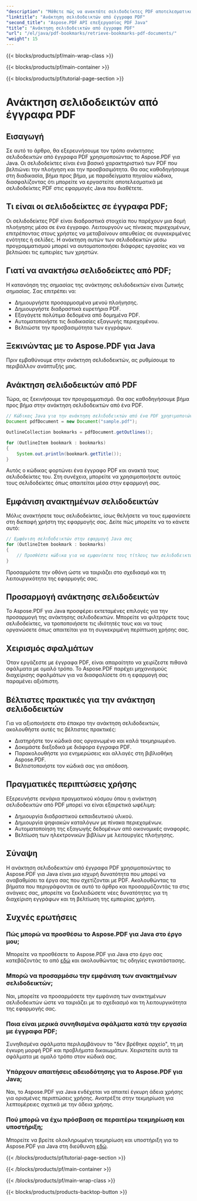 ```yaml
---
"description": "Μάθετε πώς να ανακτάτε σελιδοδείκτες PDF αποτελεσματικά χρησιμοποιώντας το Aspose.PDF για Java σε αυτόν τον ολοκληρωμένο οδηγό."
"linktitle": "Ανάκτηση σελιδοδεικτών από έγγραφα PDF"
"second_title": "Aspose.PDF API επεξεργασίας PDF Java"
"title": "Ανάκτηση σελιδοδεικτών από έγγραφα PDF"
"url": "/el/java/pdf-bookmarks/retrieve-bookmarks-pdf-documents/"
"weight": 15
---
```


{{< blocks/products/pf/main-wrap-class >}}

{{< blocks/products/pf/main-container >}}

{{< blocks/products/pf/tutorial-page-section >}}

# Ανάκτηση σελιδοδεικτών από έγγραφα PDF


## Εισαγωγή

Σε αυτό το άρθρο, θα εξερευνήσουμε τον τρόπο ανάκτησης σελιδοδεικτών από έγγραφα PDF χρησιμοποιώντας το Aspose.PDF για Java. Οι σελιδοδείκτες είναι ένα βασικό χαρακτηριστικό των PDF που βελτιώνει την πλοήγηση και την προσβασιμότητα. Θα σας καθοδηγήσουμε στη διαδικασία, βήμα προς βήμα, με παραδείγματα πηγαίου κώδικα, διασφαλίζοντας ότι μπορείτε να εργαστείτε αποτελεσματικά με σελιδοδείκτες PDF στις εφαρμογές Java που διαθέτετε.

## Τι είναι οι σελιδοδείκτες σε έγγραφα PDF;

Οι σελιδοδείκτες PDF είναι διαδραστικά στοιχεία που παρέχουν μια δομή πλοήγησης μέσα σε ένα έγγραφο. Λειτουργούν ως πίνακας περιεχομένων, επιτρέποντας στους χρήστες να μεταβαίνουν απευθείας σε συγκεκριμένες ενότητες ή σελίδες. Η ανάκτηση αυτών των σελιδοδεικτών μέσω προγραμματισμού μπορεί να αυτοματοποιήσει διάφορες εργασίες και να βελτιώσει τις εμπειρίες των χρηστών.

## Γιατί να ανακτήσω σελιδοδείκτες από PDF;

Η κατανόηση της σημασίας της ανάκτησης σελιδοδεικτών είναι ζωτικής σημασίας. Σας επιτρέπει να:

- Δημιουργήστε προσαρμοσμένα μενού πλοήγησης.
- Δημιουργήστε διαδραστικά ευρετήρια PDF.
- Εξαγάγετε πολύτιμα δεδομένα από δομημένα PDF.
- Αυτοματοποιήστε τις διαδικασίες εξαγωγής περιεχομένου.
- Βελτιώστε την προσβασιμότητα των εγγράφων.

## Ξεκινώντας με το Aspose.PDF για Java

Πριν εμβαθύνουμε στην ανάκτηση σελιδοδεικτών, ας ρυθμίσουμε το περιβάλλον ανάπτυξής μας.

## Ανάκτηση σελιδοδεικτών από PDF

Τώρα, ας ξεκινήσουμε τον προγραμματισμό. Θα σας καθοδηγήσουμε βήμα προς βήμα στην ανάκτηση σελιδοδεικτών από ένα PDF.

```java
// Κώδικας Java για την ανάκτηση σελιδοδεικτών από ένα PDF χρησιμοποιώντας το Aspose.PDF
Document pdfDocument = new Document("sample.pdf");

OutlineCollection bookmarks = pdfDocument.getOutlines();

for (OutlineItem bookmark : bookmarks)
{
    System.out.println(bookmark.getTitle());
}
```

Αυτός ο κώδικας φορτώνει ένα έγγραφο PDF και ανακτά τους σελιδοδείκτες του. Στη συνέχεια, μπορείτε να χρησιμοποιήσετε αυτούς τους σελιδοδείκτες όπως απαιτείται μέσα στην εφαρμογή σας.

## Εμφάνιση ανακτημένων σελιδοδεικτών

Μόλις ανακτήσετε τους σελιδοδείκτες, ίσως θελήσετε να τους εμφανίσετε στη διεπαφή χρήστη της εφαρμογής σας. Δείτε πώς μπορείτε να το κάνετε αυτό:

```java
// Εμφάνιση σελιδοδεικτών στην εφαρμογή Java σας
for (OutlineItem bookmark : bookmarks)
{
    // Προσθέστε κώδικα για να εμφανίσετε τους τίτλους των σελιδοδεικτών στο περιβάλλον χρήστη σας
}
```

Προσαρμόστε την οθόνη ώστε να ταιριάζει στο σχεδιασμό και τη λειτουργικότητα της εφαρμογής σας.

## Προσαρμογή ανάκτησης σελιδοδεικτών

Το Aspose.PDF για Java προσφέρει εκτεταμένες επιλογές για την προσαρμογή της ανάκτησης σελιδοδεικτών. Μπορείτε να φιλτράρετε τους σελιδοδείκτες, να τροποποιήσετε τις ιδιότητές τους και να τους οργανώσετε όπως απαιτείται για τη συγκεκριμένη περίπτωση χρήσης σας.

## Χειρισμός σφαλμάτων

Όταν εργάζεστε με έγγραφα PDF, είναι απαραίτητο να χειρίζεστε πιθανά σφάλματα με ομαλό τρόπο. Το Aspose.PDF παρέχει μηχανισμούς διαχείρισης σφαλμάτων για να διασφαλίσετε ότι η εφαρμογή σας παραμένει αξιόπιστη.

## Βέλτιστες πρακτικές για την ανάκτηση σελιδοδεικτών

Για να αξιοποιήσετε στο έπακρο την ανάκτηση σελιδοδεικτών, ακολουθήστε αυτές τις βέλτιστες πρακτικές:

- Διατηρήστε τον κώδικά σας οργανωμένο και καλά τεκμηριωμένο.
- Δοκιμάστε διεξοδικά με διάφορα έγγραφα PDF.
- Παρακολουθήστε για ενημερώσεις και αλλαγές στη βιβλιοθήκη Aspose.PDF.
- Βελτιστοποιήστε τον κώδικά σας για απόδοση.

## Πραγματικές περιπτώσεις χρήσης

Εξερευνήστε σενάρια πραγματικού κόσμου όπου η ανάκτηση σελιδοδεικτών από PDF μπορεί να είναι εξαιρετικά ωφέλιμη:

- Δημιουργία διαδραστικού εκπαιδευτικού υλικού.
- Δημιουργία ψηφιακών καταλόγων με πίνακα περιεχομένων.
- Αυτοματοποίηση της εξαγωγής δεδομένων από οικονομικές αναφορές.
- Βελτίωση των ηλεκτρονικών βιβλίων με λειτουργίες πλοήγησης.

## Σύναψη

Η ανάκτηση σελιδοδεικτών από έγγραφα PDF χρησιμοποιώντας το Aspose.PDF για Java είναι μια ισχυρή δυνατότητα που μπορεί να αναβαθμίσει τα έργα σας που σχετίζονται με PDF. Ακολουθώντας τα βήματα που περιγράφονται σε αυτό το άρθρο και προσαρμόζοντάς τα στις ανάγκες σας, μπορείτε να ξεκλειδώσετε νέες δυνατότητες για τη διαχείριση εγγράφων και τη βελτίωση της εμπειρίας χρήστη.

## Συχνές ερωτήσεις

### Πώς μπορώ να προσθέσω το Aspose.PDF για Java στο έργο μου;

Μπορείτε να προσθέσετε το Aspose.PDF για Java στο έργο σας κατεβάζοντάς το από [εδώ](https://releases.aspose.com/pdf/java/) και ακολουθώντας τις οδηγίες εγκατάστασης.

### Μπορώ να προσαρμόσω την εμφάνιση των ανακτημένων σελιδοδεικτών;

Ναι, μπορείτε να προσαρμόσετε την εμφάνιση των ανακτημένων σελιδοδεικτών ώστε να ταιριάζει με το σχεδιασμό και τη λειτουργικότητα της εφαρμογής σας.

### Ποια είναι μερικά συνηθισμένα σφάλματα κατά την εργασία με έγγραφα PDF;

Συνηθισμένα σφάλματα περιλαμβάνουν το "δεν βρέθηκε αρχείο", τη μη έγκυρη μορφή PDF και προβλήματα δικαιωμάτων. Χειριστείτε αυτά τα σφάλματα με ομαλό τρόπο στον κώδικά σας.

### Υπάρχουν απαιτήσεις αδειοδότησης για το Aspose.PDF για Java;

Ναι, το Aspose.PDF για Java ενδέχεται να απαιτεί έγκυρη άδεια χρήσης για ορισμένες περιπτώσεις χρήσης. Ανατρέξτε στην τεκμηρίωση για λεπτομέρειες σχετικά με την άδεια χρήσης.

### Πού μπορώ να έχω πρόσβαση σε περαιτέρω τεκμηρίωση και υποστήριξη;

Μπορείτε να βρείτε ολοκληρωμένη τεκμηρίωση και υποστήριξη για το Aspose.PDF για Java στη διεύθυνση [εδώ](https://reference.aspose.com/pdf/java/).

{{< /blocks/products/pf/tutorial-page-section >}}

{{< /blocks/products/pf/main-container >}}

{{< /blocks/products/pf/main-wrap-class >}}

{{< blocks/products/products-backtop-button >}}